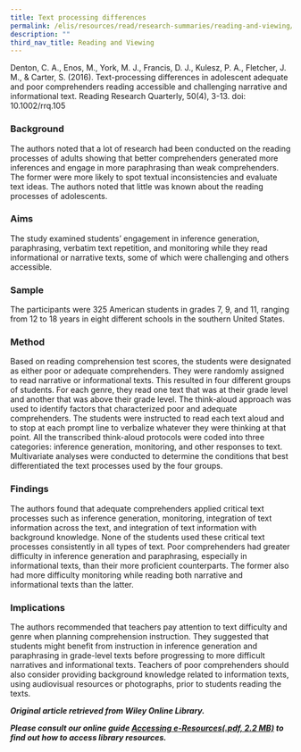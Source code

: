 ```yaml
---
title: Text processing differences
permalink: /elis/resources/read/research-summaries/reading-and-viewing/text-processing-differences/
description: ""
third_nav_title: Reading and Viewing
---
```

Denton, C. A., Enos, M., York, M. J., Francis, D. J., Kulesz, P. A., Fletcher, J. M., & Carter, S. (2016). Text-processing differences in adolescent adequate and poor comprehenders reading accessible and challenging narrative and informational text. Reading Research Quarterly, 50(4), 3-13. doi: 10.1002/rrq.105

### Background

The authors noted that a lot of research had been conducted on the reading processes of adults showing that better comprehenders generated more inferences and engage in more paraphrasing than weak comprehenders. The former were more likely to spot textual inconsistencies and evaluate text ideas. The authors noted that little was known about the reading processes of adolescents.  
  
### Aims

The study examined students’ engagement in inference generation, paraphrasing, verbatim text repetition, and monitoring while they read informational or narrative texts, some of which were challenging and others accessible.  
  
### Sample

The participants were 325 American students in grades 7, 9, and 11, ranging from 12 to 18 years in eight different schools in the southern United States.  
  
### Method

Based on reading comprehension test scores, the students were designated as either poor or adequate comprehenders. They were randomly assigned to read narrative or informational texts. This resulted in four different groups of students. For each genre, they read one text that was at their grade level and another that was above their grade level. The think-aloud approach was used to identify factors that characterized poor and adequate comprehenders. The students were instructed to read each text aloud and to stop at each prompt line to verbalize whatever they were thinking at that point. All the transcribed think-aloud protocols were coded into three categories: inference generation, monitoring, and other responses to text. Multivariate analyses were conducted to determine the conditions that best differentiated the text processes used by the four groups.  
  
### Findings

The authors found that adequate comprehenders applied critical text processes such as inference generation, monitoring, integration of text information across the text, and integration of text information with background knowledge. None of the students used these critical text processes consistently in all types of text. Poor comprehenders had greater difficulty in inference generation and paraphrasing, especially in informational texts, than their more proficient counterparts. The former also had more difficulty monitoring while reading both narrative and informational texts than the latter.  
  
### Implications

The authors recommended that teachers pay attention to text difficulty and genre when planning comprehension instruction. They suggested that students might benefit from instruction in inference generation and paraphrasing in grade-level texts before progressing to more difficult narratives and informational texts. Teachers of poor comprehenders should also consider providing background knowledge related to information texts, using audiovisual resources or photographs, prior to students reading the texts.  
  
_**Original article retrieved from Wiley Online Library.**_  

**_Please consult our online guide [Accessing e-Resources(.pdf, 2.2 MB)](https://academyofsingaporeteachers-moe-edu-sg-admin.cwp.sg/elis/resources/read/research-summaries/reading-and-viewing/18e45074-6b1b-4ac7-811f-1a8da16c4f81 "Accessing e-Resources") to find out how to access library resources._**